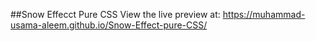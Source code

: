 ##Snow Effecct Pure CSS
 View the live preview at: https://muhammad-usama-aleem.github.io/Snow-Effect-pure-CSS/
